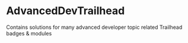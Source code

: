 # AdvancedDevTrailhead

Contains solutions for many advanced developer topic related Trailhead badges &amp; modules
